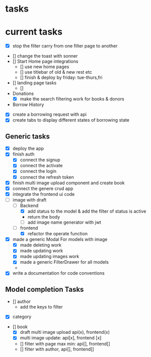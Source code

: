 
# tasks

# current tasks

- [x] stop the filter carry from one filter page to another
- [] change the toast with sonner
- [] Start Home page integrations
  - [] use new home pages
  - [] use titlebar of old & new rest etc
  - [] finish & deploy by friday: tue-thurs,fri
- [] landing page tasks
  - [] 
- Donations
  - [x] make the search filtering work for books & donors
- Borrow History
- [x] create a borrowing request with api
- [x] create tabs to display different states of borrowing state

## Generic tasks

- [x] deploy the app
- [x] finish auth
  - [x] connect the signup
  - [x] connect the activate
  - [x] connect the login
  - [x] connect the refresh token
- [x] finish multi image upload component and create book
- [x] connect the genere crud app
- [x] integrate the frontend ui code
- [ ] image with draft
  - [ ] Backend
    - [x] add status to the model & add the filter of status is active
    - return the body
    - [ ] add image name generator with jwt
  - [ ] frontend
    - [x] refactor the operate function
- [x] made a generic Modal For models with image
  - [x] made deleting work
  - [x] made updating work
  - [x] made updating images work
  - [x] made a generic FilterDrawer for all models
  -
- [x] write a documentation for code conventions

## Model completion Tasks

- [] author
  - add the keys to filter
- [x] category
- [] book
  - [x] draft multi image upload api(x), frontend(x)
  - [x] multi image update:   api[x], frontend [x]
  - [] filter with page max min: api[], frontend[]
  - [] filter with author, api[], frontend[]
